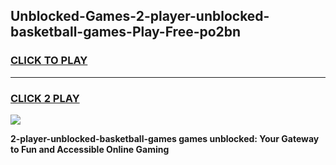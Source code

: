 
## Unblocked-Games-2-player-unblocked-basketball-games-Play-Free-po2bn
<h3>
<a href="https://premium76.site?title=2-player-unblocked-basketball-games&ref=18A1">CLICK TO PLAY</a></h3>
<hr>

<h3>
<a href="https://premium76.site?title=2-player-unblocked-basketball-games&ref=18A1">CLICK 2 PLAY</a>
  
</h3>

<a href="https://premium76.site?title=2-player-unblocked-basketball-games&ref=18A1"><img src="https://clearcache.store/games.png"></a>


**2-player-unblocked-basketball-games games unblocked: Your Gateway to Fun and Accessible Online Gaming**
